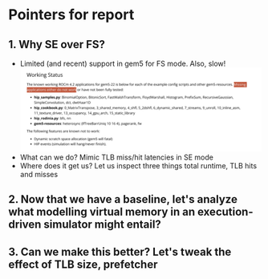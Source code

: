 # Pointers for report

## 1. Why SE over FS?

- Limited (and recent) support in gem5 for FS mode. Also, slow! ![FS support](images/2022-12-06-12-19-48.png)
- What can we do? Mimic TLB miss/hit latencies in SE mode
- Where does it get us? Let us inspect three things total runtime, TLB hits and misses

## 2. Now that we have a baseline, let's analyze what modelling virtual memory in an execution-driven simulator might entail?

## 3. Can we make this better? Let's tweak the effect of TLB size, prefetcher